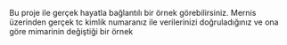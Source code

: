 Bu proje ile gerçek hayatla bağlantılı bir örnek görebilirsiniz. Mernis üzerinden gerçek tc kimlik numaranız ile verilerinizi doğruladığınız ve ona göre mimarinin değiştiği bir örnek
